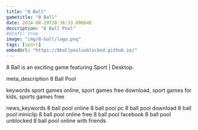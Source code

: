 ```yaml
---
title: "8 Ball"
gametitle: "8 Ball"
date: 2024-08-29T20:36:33.896646
description: "8 Ball Pool"
#draft: true
image: "img/8-ball/logo.png"
tags: [sport]
embedUrl: "https://8ballpoolunblocked.github.io/"
---
```


8 Ball is an exciting game featuring Sport | Desktop.

meta_description
8 Ball Pool


keywords
sport games online, sport games free download, sport games for kids, sports games free


news_keywords
8 ball pool online 8 ball pool pc 8 ball pool download 8 ball pool miniclip 8 ball pool online free 8 ball pool facebook 8 ball pool unblocked 8 ball pool online with friends
